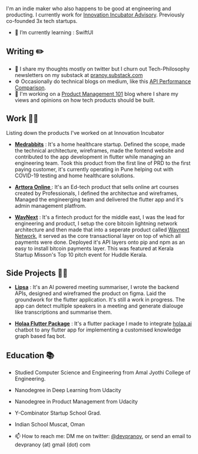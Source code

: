 I'm an indie maker who also happens to be good at engineering and producting. I currently work for [Innovation Incubator Advisory](https://www.innovationincubator.com). Previously co-founded 3x tech startups. 

- 🌱 I’m currently learning : SwiftUI

## Writing ✏️
 - 🤔 I share my thoughts mostly on twitter but I churn out Tech-Philosophy newsletters on my substack at [pranoy.substack.com](https://pranoy.substack.com)
 - ⚙️ Occasionally do technical blogs on medium, like this [API Performance Comparison](https://medium.com/innovation-incubator/rest-api-performance-comparison-python-vs-golang-dc4decbd0543). 
 - 🔭 I'm working on a [Product Management 101](https://devpranoy.medium.com/product-management-101-65943f0430ee) blog where I share my views and opinions on how tech products should be built. 


## Work 👨‍💻

Listing down the products I've worked on at Innovation Incubator

- [<b>Medrabbits</b>](https://www.medrabbits.com) : It's a home healthcare startup. Defined the scope, made the technical architecture, wireframes, made the fontend website and contributed to the app development in flutter while managing an engineering team. Took this product from the first line of PRD to the first paying customer, it's currently operating in Pune helping out with COVID-19 testing and home healthcare solutions. 

- [<b> Arttora Online </b>](https://arttora.com/online/) : It's an Ed-tech product that sells online art courses created by Professionals, I defined the architectue and wireframes, Managed the engineerging team and delivered the flutter app and it's admin management platfrom. 

- [<b>WavNext</b>](https://wavnext.com) : It's a fintech product for the middle east, I was the lead for engineering and product, I setup the core bitcoin lightning network architecture and then made that into a seperate product called [Wavnext Network](https://wavnext.com/network), it served as the core transactional layer on top of which all payments were done. Deployed it's API layers onto pip and npm as an easy to install bitcoin payments layer. This was featured at Kerala Startup Misson's Top 10 pitch event for Huddle Kerala. 


## Side Projects 👨‍💻

- [<b>Lipsa</b>](https://play.google.com/store/apps/details?id=com.lipsa.lipsa&hl=en_IN) : It's an AI powered meeting summariser, I wrote the backend APIs, designed and wireframed the product on figma. Laid the groundwork for the flutter application. It's still a work in progress. The app can detect multiple speakers in a meeting and generate dialouge like transcriptions and summarise them. 

- [<b>Holaa Flutter Package</b>](https://pub.dev/packages/holaa) : It's a flutter package I made to integrate [holaa.ai](https://www.holaa.ai) chatbot to any flutter app for implementing a customised knowledge graph based faq bot. 

## Education 📚

- Studied Computer Science and Engineering from Amal Jyothi College of Engineering. 
- Nanodegree in Deep Learning from Udacity
- Nanodegree in Product Management from Udacity
- Y-Combinator Startup School Grad. 
- Indian School Muscat, Oman



- 📫 How to reach me: DM me on twitter: [@devpranoy](https://www.twitter.com/devpranoy), or send an email to devpranoy (at) gmail (dot) com
<!--
**devpranoy/devpranoy** is a ✨ _special_ ✨ repository because its `README.md` (this file) appears on your GitHub profile.

Here are some ideas to get you started:

- 🔭 I’m currently working on ...
- 🌱 I’m currently learning ...
- 👯 I’m looking to collaborate on ...
- 🤔 I’m looking for help with ...
- 💬 Ask me about ...
- 📫 How to reach me: ...
- 😄 Pronouns: ...
- ⚡ Fun fact: ...
-->

